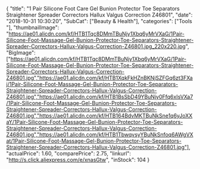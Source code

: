 {
	"title": "1 Pair Silicone Foot Care Gel Bunion Protector Toe Separators Straightener Spreader Correctors Hallux Valgus Correction Z46801",
	"date": "2018-10-31 10:30:20",
	"SubCat": ["Beauty & Health"],
	"categories": ["Tools "],
	"thumbnailImage": "https://ae01.alicdn.com/kf/HTB1Tqc8DMmTBuNjy1Xbq6yMrVXaG/1Pair-Silicone-Foot-Massage-Gel-Bunion-Protector-Toe-Separators-Straightener-Spreader-Correctors-Hallux-Valgus-Correction-Z46801.jpg_220x220.jpg",
	"BigImage": ["https://ae01.alicdn.com/kf/HTB1Tqc8DMmTBuNjy1Xbq6yMrVXaG/1Pair-Silicone-Foot-Massage-Gel-Bunion-Protector-Toe-Separators-Straightener-Spreader-Correctors-Hallux-Valgus-Correction-Z46801.jpg","https://ae01.alicdn.com/kf/HTB1XqkFkHZnBKNjSZFGq6zt3FXaj/1Pair-Silicone-Foot-Massage-Gel-Bunion-Protector-Toe-Separators-Straightener-Spreader-Correctors-Hallux-Valgus-Correction-Z46801.jpg","https://ae01.alicdn.com/kf/HTB1BsSbD49YBuNjy0Ffq6xIsVXa7/1Pair-Silicone-Foot-Massage-Gel-Bunion-Protector-Toe-Separators-Straightener-Spreader-Correctors-Hallux-Valgus-Correction-Z46801.jpg","https://ae01.alicdn.com/kf/HTB164BdvMKTBuNkSne1q6yJoXXaY/1Pair-Silicone-Foot-Massage-Gel-Bunion-Protector-Toe-Separators-Straightener-Spreader-Correctors-Hallux-Valgus-Correction-Z46801.jpg","https://ae01.alicdn.com/kf/HTB1TbwqvsyYBuNkSnfoq6AWgVXat/1Pair-Silicone-Foot-Massage-Gel-Bunion-Protector-Toe-Separators-Straightener-Spreader-Correctors-Hallux-Valgus-Correction-Z46801.jpg"],
	"actualPrice": 1.60,
	"comparePrice": 2.75,
	"linkurl": "http://s.click.aliexpress.com/e/xnasGtw",
	"inStock": 104
}
